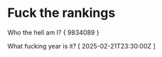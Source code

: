 # Fuck the rankings

Who the hell am I?
{ 9834089 }

What fucking year is it?
[ 2025-02-21T23:30:00Z ]
